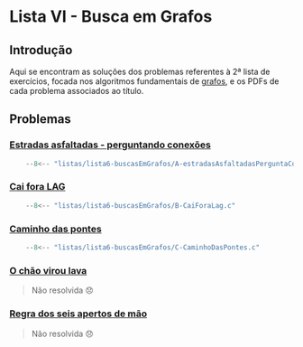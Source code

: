 # Lista VI - Busca em Grafos

## Introdução

Aqui se encontram as soluções dos problemas referentes à 2ª lista de exercícios, focada nos algoritmos fundamentais de [grafos](../apostila/Grafos.md), e os PDFs de cada problema associados ao título.

## Problemas

### [Estradas asfaltadas - perguntando conexões](https://moj.naquadah.com.br/contests/bcr-EDA2-2023_2-grafos-busca/grafo-nlogonia-conexoes.pdf)

```C linenums="1" title="A-estradasAsfaltadasPerguntaConexoes.c"
    --8<-- "listas/lista6-buscasEmGrafos/A-estradasAsfaltadasPerguntaConexoes.c"
```

### [Cai fora LAG](https://moj.naquadah.com.br/contests/bcr-EDA2-2023_2-grafos-busca/grafo-chp.pdf)

```C linenums="1" title="B-CaiForaLag.c"
    --8<-- "listas/lista6-buscasEmGrafos/B-CaiForaLag.c"
```

### [Caminho das pontes](https://moj.naquadah.com.br/contests/bcr-EDA2-2023_2-grafos-busca/pontes.pdf)

```C linenums="1" title="C-CaminhoDasPontes.c"
    --8<-- "listas/lista6-buscasEmGrafos/C-CaminhoDasPontes.c"
```

### [O chão virou lava](https://moj.naquadah.com.br/contests/bcr-EDA2-2023_2-grafos-busca/o_chao_e_lava.pdf)

> Não resolvida 😞

### [Regra dos seis apertos de mão](https://moj.naquadah.com.br/contests/bcr-EDA2-2023_2-grafos-busca/handshakes-rule.pdf)

> Não resolvida 😞